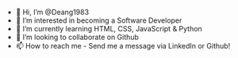 - 👋 Hi, I’m @Deang1983
- 👀 I’m interested in becoming a Software Developer
- 🌱 I’m currently learning HTML, CSS, JavaScript & Python
- 💞️ I’m looking to collaborate on Github
- 📫 How to reach me - Send me a message via LinkedIn or Github!

<!---
Deang1983/Deang1983 is a ✨ special ✨ repository because its `README.md` (this file) appears on your GitHub profile.
You can click the Preview link to take a look at your changes.
--->
